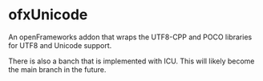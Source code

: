 ofxUnicode
==========

An openFrameworks addon that wraps the UTF8-CPP and POCO libraries for UTF8 and Unicode support.

There is also a banch that is implemented with ICU.  This will likely become the main branch in the future.